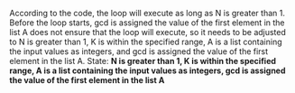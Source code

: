According to the code, the loop will execute as long as N is greater than 1. Before the loop starts, gcd is assigned the value of the first element in the list A does not ensure that the loop will execute, so it needs to be adjusted to N is greater than 1, K is within the specified range, A is a list containing the input values as integers, and gcd is assigned the value of the first element in the list A.
State: **N is greater than 1, K is within the specified range, A is a list containing the input values as integers, gcd is assigned the value of the first element in the list A**